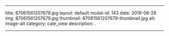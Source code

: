 
---
title: 87061561207679.jpg
layout: default
modal-id: 143
date: 2019-06-28
img: 87061561207679.jpg
thumbnail: 87061561207679-thumbnail.jpg
alt: image-alt
category: cate_view
description: .

---
